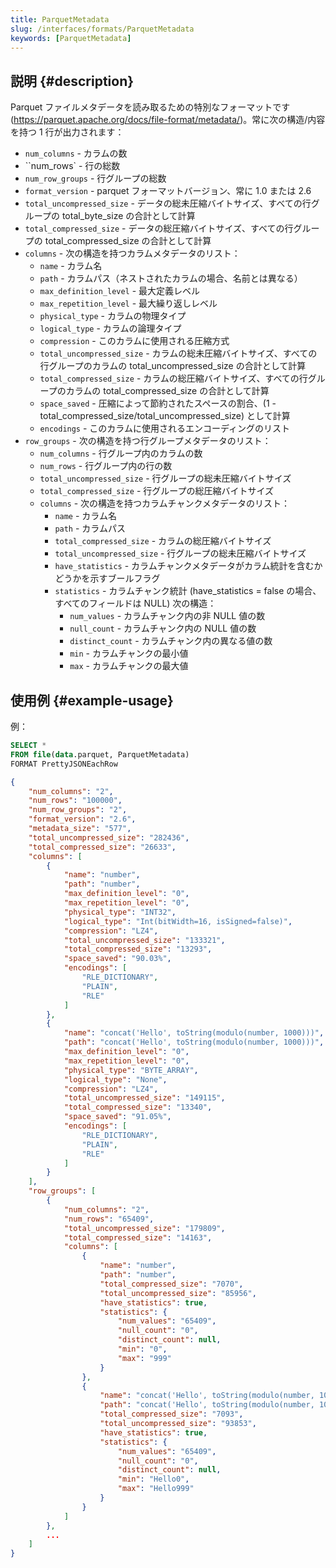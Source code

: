 ```yaml
---
title: ParquetMetadata
slug: /interfaces/formats/ParquetMetadata
keywords: [ParquetMetadata]
---
```


## 説明 {#description}

Parquet ファイルメタデータを読み取るための特別なフォーマットです (https://parquet.apache.org/docs/file-format/metadata/)。常に次の構造/内容を持つ 1 行が出力されます：
- `num_columns` - カラムの数
- ``num_rows` - 行の総数
- `num_row_groups` - 行グループの総数
- `format_version` - parquet フォーマットバージョン、常に 1.0 または 2.6
- `total_uncompressed_size` - データの総未圧縮バイトサイズ、すべての行グループの total_byte_size の合計として計算
- `total_compressed_size` - データの総圧縮バイトサイズ、すべての行グループの total_compressed_size の合計として計算
- `columns` - 次の構造を持つカラムメタデータのリスト：
    - `name` - カラム名
    - `path` - カラムパス（ネストされたカラムの場合、名前とは異なる）
    - `max_definition_level` - 最大定義レベル
    - `max_repetition_level` - 最大繰り返しレベル
    - `physical_type` - カラムの物理タイプ
    - `logical_type` - カラムの論理タイプ
    - `compression` - このカラムに使用される圧縮方式
    - `total_uncompressed_size` - カラムの総未圧縮バイトサイズ、すべての行グループのカラムの total_uncompressed_size の合計として計算
    - `total_compressed_size` - カラムの総圧縮バイトサイズ、すべての行グループのカラムの total_compressed_size の合計として計算
    - `space_saved` - 圧縮によって節約されたスペースの割合、(1 - total_compressed_size/total_uncompressed_size) として計算
    - `encodings` - このカラムに使用されるエンコーディングのリスト
- `row_groups` - 次の構造を持つ行グループメタデータのリスト：
    - `num_columns` - 行グループ内のカラムの数
    - `num_rows` - 行グループ内の行の数
    - `total_uncompressed_size` - 行グループの総未圧縮バイトサイズ
    - `total_compressed_size` - 行グループの総圧縮バイトサイズ
    - `columns` - 次の構造を持つカラムチャンクメタデータのリスト：
        - `name` - カラム名
        - `path` - カラムパス
        - `total_compressed_size` - カラムの総圧縮バイトサイズ
        - `total_uncompressed_size` - 行グループの総未圧縮バイトサイズ
        - `have_statistics` - カラムチャンクメタデータがカラム統計を含むかどうかを示すブールフラグ
        - `statistics` - カラムチャンク統計 (have_statistics = false の場合、すべてのフィールドは NULL) 次の構造：
            - `num_values` - カラムチャンク内の非 NULL 値の数
            - `null_count` - カラムチャンク内の NULL 値の数
            - `distinct_count` - カラムチャンク内の異なる値の数
            - `min` - カラムチャンクの最小値
            - `max` - カラムチャンクの最大値

## 使用例 {#example-usage}

例：

```sql
SELECT * 
FROM file(data.parquet, ParquetMetadata) 
FORMAT PrettyJSONEachRow
```

```json
{
    "num_columns": "2",
    "num_rows": "100000",
    "num_row_groups": "2",
    "format_version": "2.6",
    "metadata_size": "577",
    "total_uncompressed_size": "282436",
    "total_compressed_size": "26633",
    "columns": [
        {
            "name": "number",
            "path": "number",
            "max_definition_level": "0",
            "max_repetition_level": "0",
            "physical_type": "INT32",
            "logical_type": "Int(bitWidth=16, isSigned=false)",
            "compression": "LZ4",
            "total_uncompressed_size": "133321",
            "total_compressed_size": "13293",
            "space_saved": "90.03%",
            "encodings": [
                "RLE_DICTIONARY",
                "PLAIN",
                "RLE"
            ]
        },
        {
            "name": "concat('Hello', toString(modulo(number, 1000)))",
            "path": "concat('Hello', toString(modulo(number, 1000)))",
            "max_definition_level": "0",
            "max_repetition_level": "0",
            "physical_type": "BYTE_ARRAY",
            "logical_type": "None",
            "compression": "LZ4",
            "total_uncompressed_size": "149115",
            "total_compressed_size": "13340",
            "space_saved": "91.05%",
            "encodings": [
                "RLE_DICTIONARY",
                "PLAIN",
                "RLE"
            ]
        }
    ],
    "row_groups": [
        {
            "num_columns": "2",
            "num_rows": "65409",
            "total_uncompressed_size": "179809",
            "total_compressed_size": "14163",
            "columns": [
                {
                    "name": "number",
                    "path": "number",
                    "total_compressed_size": "7070",
                    "total_uncompressed_size": "85956",
                    "have_statistics": true,
                    "statistics": {
                        "num_values": "65409",
                        "null_count": "0",
                        "distinct_count": null,
                        "min": "0",
                        "max": "999"
                    }
                },
                {
                    "name": "concat('Hello', toString(modulo(number, 1000)))",
                    "path": "concat('Hello', toString(modulo(number, 1000)))",
                    "total_compressed_size": "7093",
                    "total_uncompressed_size": "93853",
                    "have_statistics": true,
                    "statistics": {
                        "num_values": "65409",
                        "null_count": "0",
                        "distinct_count": null,
                        "min": "Hello0",
                        "max": "Hello999"
                    }
                }
            ]
        },
        ...
    ]
}
```
